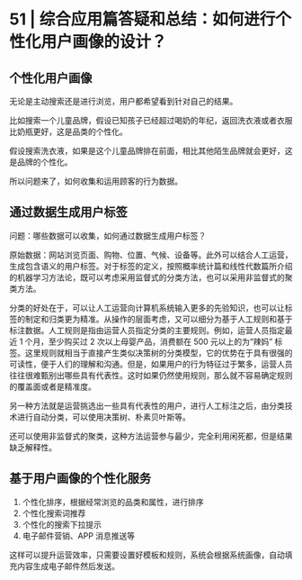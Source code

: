 # 51 | 综合应用篇答疑和总结：如何进行个性化用户画像的设计？

## 个性化用户画像

无论是主动搜索还是进行浏览，用户都希望看到针对自己的结果。

比如搜索一个儿童品牌，假设已知孩子已经超过喝奶的年纪，返回洗衣液或者衣服比奶瓶更好，这是品类的个性化。

假设搜索洗衣液，如果是这个儿童品牌排在前面，相比其他陌生品牌就会更好，这是品牌的个性化。

所以问题来了，如何收集和运用顾客的行为数据。

## 通过数据生成用户标签

问题：哪些数据可以收集，如何通过数据生成用户标签？

原始数据：网站浏览页面、购物、位置、气候、设备等。此外可以结合人工运营，生成包含语义的用户标签。对于标签的定义，按照概率统计篇和线性代数篇所介绍的机器学习方法论，既可以考虑采用监督式的分类方法，也可以采用非监督式的聚类方法。

分类的好处在于，可以让人工运营向计算机系统输入更多的先验知识，也可以让标签的制定和归类更为精准。从操作的层面考虑，又可以细分为基于人工规则和基于标注数据。人工规则是指由运营人员指定分类的主要规则。例如，运营人员指定最近 1 个月，至少购买过 2 次以上母婴产品，消费额在 500 元以上的为“辣妈” 标签。这里规则就相当于直接产生类似决策树的分类模型，它的优势在于具有很强的可读性，便于人们的理解和沟通。但是，如果用户的行为特征过于繁多，运营人员往往很难甄别出哪些具有代表性。这时如果仍然使用规则，那么就不容易确定规则的覆盖面或者是精准度。

另一种方法就是运营挑选出一些具有代表性的用户，进行人工标注之后，由分类技术进行自动分类，可以使用决策树、朴素贝叶斯等。

还可以使用非监督式的聚类，这种方法运营参与最少，完全利用闲死都，但是结果缺乏解释性。

## 基于用户画像的个性化服务

1. 个性化排序，根据经常浏览的品类和属性，进行排序
2. 个性化搜索词推荐
3. 个性化的搜索下拉提示
4. 电子邮件营销、APP 消息推送等

这样可以提升运营效率，只需要设置好模板和规则，系统会根据系统画像，自动填充内容生成电子邮件然后发送。
